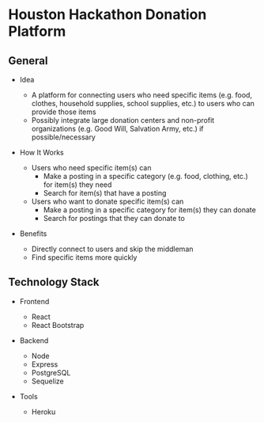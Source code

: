 # Houston Hackathon Donation Platform

## General

- Idea
  - A platform for connecting users who need specific items (e.g. food, clothes, household supplies, school supplies, etc.) to users who can provide those items
  - Possibly integrate large donation centers and non-profit organizations (e.g. Good Will, Salvation Army, etc.) if possible/necessary

- How It Works
  - Users who need specific item(s) can
    - Make a posting in a specific category (e.g. food, clothing, etc.) for item(s) they need
    - Search for item(s) that have a posting
  - Users who want to donate specific item(s) can
    - Make a posting in a specific category for item(s) they can donate
    - Search for postings that they can donate to 

- Benefits
  - Directly connect to users and skip the middleman
  - Find specific items more quickly

## Technology Stack

- Frontend
  - React
  - React Bootstrap

- Backend
  - Node
  - Express
  - PostgreSQL
  - Sequelize

- Tools
  - Heroku
